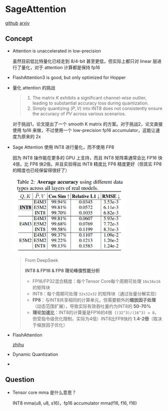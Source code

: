 

# SageAttention

[github](https://github.com/thu-ml/SageAttention) [arxiv](https://arxiv.org/abs/2410.02367)

## Concept

- Attention is unaccelerated in low-precision

  虽然目前低比特量化已经走到 8/4-bit 甚至更低，但实际上都只对 linear 层进行了量化，对于 attention 计算都是保持 fp16

- FlashAttention3 is good, but only optimized for Hopper

- 量化 attention 的挑战

  > 1. The matrix $K$ exhibits a significant channel-wise outlier, leading to substantial accuracy loss during quantization.
  > 2. Simply quantizing $(P, V)$ into INT8 does not consistently ensure the accuracy of $PV$ across various scenarios.

  对于挑战1，论文提出了一个 smooth K matrix 的方案。对于挑战2，论文直接使用 fp16 来做，不过使用一个 low-precision fp16 accumulator，这能让速度为原来的 2x

- Sage Attention 使用 INT8 进行量化，而不使用 FP8

  因为 INT8 操作能在更多的 GPU 上支持，而且 INT8 矩阵乘通常会比 FP16 快4倍，比 FP8 快2倍。并且实验得出 INT8 精度比 FP8 精度更好（但其实 FP8 的精度也已经保留得很好了）

  <img src="SageAttention/image-20250208154300836.png" alt="image-20250208154300836" style="zoom: 67%;" />

  > From DeepSeek
  >
  > **INT8 & FP16 & FP8 理论峰值性能分析**
  >
  > - FP16/FP32混合精度：每个Tensor Core每个周期可处理 `16x16x16` 的矩阵块
  > - INT8：每个周期可处理 `32x32x32` 的矩阵块（通过张量分解实现）
  > - **FP8**：与INT8共享相同的计算单元，但需要额外的**缩放因子处理**（动态范围扩展），导致实际有效吞吐量约为INT8的 **50-70%**
  > - **理论加速比**：INT8的计算量是FP16的4倍（`(32^3)/(16^3) = 8`，但受指令级优化限制，实际为4倍）INT8比FP8快约 **1.4-2倍**（取决于缩放因子优化）

- FlashAttention

  [zhihu](https://zhuanlan.zhihu.com/p/676655352)

- Dynamic Quantization

- 

## Question

- Tensor core mma 是什么意思？

  INT8 mma(u8, u8, s16)，fp16 accumulator mma(f16, f16, f16)